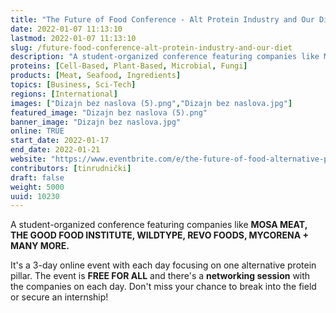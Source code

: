 ```yaml
---
title: "The Future of Food Conference - Alt Protein Industry and Our Diet"
date: 2022-01-07 11:13:10
lastmod: 2022-01-07 11:13:10
slug: /future-food-conference-alt-protein-industry-and-our-diet
description: "A student-organized conference featuring companies like MOSA MEAT, THE GOOD FOOD INSTITUTE, WILDTYPE, REVO FOODS, MYCORENA + MANY MORE.It's a 3-day online event with each day focusing on one alternative protein pillar. The event is FREE FOR ALL and there's a networking session with the companies on each day. Don't miss your chance to break into the field or secure an internship!"
proteins: [Cell-Based, Plant-Based, Microbial, Fungi]
products: [Meat, Seafood, Ingredients]
topics: [Business, Sci-Tech]
regions: [International]
images: ["Dizajn bez naslova (5).png","Dizajn bez naslova.jpg"]
featured_image: "Dizajn bez naslova (5).png"
banner_image: "Dizajn bez naslova.jpg"
online: TRUE
start_date: 2022-01-17
end_date: 2022-01-21
website: "https://www.eventbrite.com/e/the-future-of-food-alternative-protein-industry-and-our-diet-tickets-233007400407?keep_tld=1"
contributors: [tinrudnički]
draft: false
weight: 5000
uuid: 10230
---
```

A student-organized conference featuring companies like **MOSA MEAT, THE
GOOD FOOD INSTITUTE, WILDTYPE, REVO FOODS, MYCORENA + MANY MORE.**

It\'s a 3-day online event with each day focusing on one alternative
protein pillar. The event is **FREE FOR ALL** and there\'s a
**networking session** with the companies on each day. Don\'t miss your
chance to break into the field or secure an internship!
